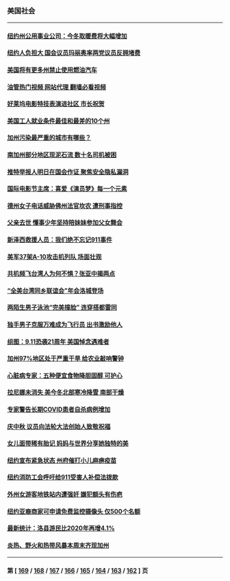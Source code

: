 ### 美国社会
---
#### [纽约州公用事业公司：今冬取暖费将大幅增加](../../pages/ncid1078160/n13823734.md?09132045) 
#### [纽约人负担大 国会议员玛丽奥率两党议员反拥堵费](../../pages/ncid1078160/n13823769.md?09132045) 
#### [美国将有更多州禁止使用燃油汽车](../../pages/ncid1078160/n13823588.md?09132045) 
#### [油管热门视频 网站代理 翻墙必看视频](http://209.222.30.114:81/youtube.html?09132045)
#### [好莱坞电影特技表演进社区 市长祝贺](../../pages/ncid1078160/n13823672.md?09132045) 
#### [美国工人就业条件最佳和最差的10个州](../../pages/ncid1078160/n13823531.md?09132045) 
#### [加州污染最严重的城市有哪些？](../../pages/ncid1078160/n13823612.md?09132045) 
#### [南加州部分地区现泥石流 数十名司机被困](../../pages/ncid1078160/n13823592.md?09132045) 
#### [推特举报人明日在国会作证 聚焦安全隐私漏洞](../../pages/ncid1078160/n13823533.md?09132045) 
#### [国际电影节主席：喜爱《演员梦》每一个元素](../../pages/ncid1078160/n13823538.md?09132045) 
#### [德州女子电话威胁佛州法官坎农 遭刑事指控](../../pages/ncid1078160/n13823524.md?09132045) 
#### [父亲去世 懂事少年坚持陪妹妹参加父女舞会](../../pages/ncid1078160/n13823026.md?09132045) 
#### [新泽西救援人员：我们绝不忘记911事件](../../pages/ncid1078160/n13822945.md?09132045) 
#### [美军37架A-10攻击机列队 场面壮观](../../pages/ncid1078160/n13822903.md?09132045) 
#### [共机频飞台湾人为何不惧？张亚中揭两点](../../pages/ncid1078160/n13822922.md?09132045) 
#### [“全美台湾同乡联谊会”年会洛城登场](../../pages/ncid1078160/n13822756.md?09132045) 
#### [两陌生男子泳池“完美撞脸” 连穿搭都雷同](../../pages/ncid1078160/n13822443.md?09132045) 
#### [独手男子克服万难成为飞行员 出书激励他人](../../pages/ncid1078160/n13822452.md?09132045) 
#### [组图：9.11恐袭21周年 美国悼念遇难者](../../pages/ncid1078160/n13822610.md?09132045) 
#### [加州97%地区处于严重干旱 给农业敲响警钟](../../pages/ncid1078160/n13821995.md?09132045) 
#### [心脏病专家：五种便宜食物降胆固醇 可护心](../../pages/ncid1078160/n13821214.md?09132045) 
#### [拉尼娜未消失 美今冬北部寒冷降雪 南部干燥](../../pages/ncid1078160/n13821935.md?09132045) 
#### [专家警告长期COVID患者自杀病例增加](../../pages/ncid1078160/n13821882.md?09132045) 
#### [庆中秋 议员向法轮大法创始人致敬祝福](../../pages/ncid1078160/n13821847.md?09132045) 
#### [女儿面带稀有胎记 妈妈与世界分享她独特的美](../../pages/ncid1078160/n13821418.md?09132045) 
#### [纽约宣布紧急状态 州府催打小儿麻痹疫苗](../../pages/ncid1078160/n13821364.md?09132045) 
#### [纽约消防工会呼吁给911受害人补偿法拨款](../../pages/ncid1078160/n13821356.md?09132045) 
#### [外州女游客地铁站内遭强奸 嫌犯额头有伤疤](../../pages/ncid1078160/n13821360.md?09132045) 
#### [纽约亚裔商家可申请免费监控摄像头 仅500个名额](../../pages/ncid1078160/n13821362.md?09132045) 
#### [最新统计：洛县游民比2020年再增4.1%](../../pages/ncid1078160/n13821277.md?09132045) 
#### [炎热、野火和热带风暴本周末齐现加州](../../pages/ncid1078160/n13821259.md?09132045) 

---
#### 第 [ [169](./169.md?09132045) / [168](./168.md?09132045) / [167](./167.md?09132045) / [166](./166.md?09132045) / [165](./165.md?09132045) / [164](./164.md?09132045) / [163](./163.md?09132045) / [162](./162.md?09132045) ] 页
